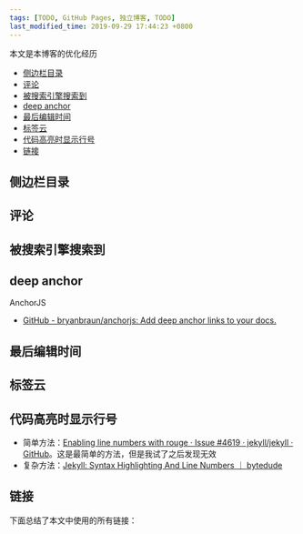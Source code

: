 ```yaml
---
tags: [TODO, GitHub Pages, 独立博客, TODO]
last_modified_time: 2019-09-29 17:44:23 +0800
---
```


本文是本博客的优化经历

<p id="markdown-toc"></p>
<!-- vim-markdown-toc GFM -->

* [侧边栏目录](#侧边栏目录)
* [评论](#评论)
* [被搜索引擎搜索到](#被搜索引擎搜索到)
* [deep anchor](#deep-anchor)
* [最后编辑时间](#最后编辑时间)
* [标签云](#标签云)
* [代码高亮时显示行号](#代码高亮时显示行号)
* [链接](#链接)

<!-- vim-markdown-toc -->

## 侧边栏目录

## 评论

## 被搜索引擎搜索到

## deep anchor
AnchorJS

* [GitHub - bryanbraun/anchorjs: Add deep anchor links to your docs.](https://github.com/bryanbraun/anchorjs)

## 最后编辑时间

## 标签云

## 代码高亮时显示行号
* 简单方法：[Enabling line numbers with rouge · Issue #4619 · jekyll/jekyll · GitHub](https://github.com/jekyll/jekyll/issues/4619#issuecomment-191267346)。这是最简单的方法，但是我试了之后发现无效
* 复杂方法：[Jekyll: Syntax Highlighting And Line Numbers ｜ bytedude](https://www.bytedude.com/jekyll-syntax-highlighting-and-line-numbers/)

## 链接
下面总结了本文中使用的所有链接：

<!-- link start -->

<!-- link end -->
